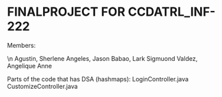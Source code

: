# FINALPROJECT FOR CCDATRL_INF-222

Members:

\n Agustin, Sherlene
Angeles, Jason
Babao, Lark Sigmuond
Valdez, Angelique Anne

Parts of the code that has DSA (hashmaps):
LoginController.java
CustomizeController.java
